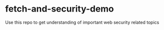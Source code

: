 # fetch-and-security-demo
Use this repo to get understanding of important web security related topics
